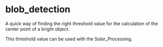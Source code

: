 # blob_detection

A quick way of finding the right threshold value for the calculation of the center point of a bright object.

This threshold value can be used with the Solar_Processing.
